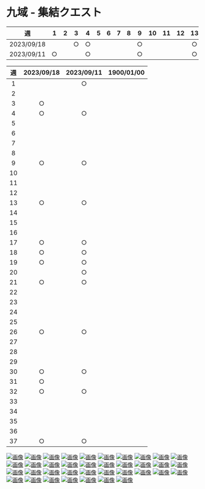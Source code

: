 # 九域 - 集結クエスト


| 週 | 1 | 2 | 3 | 4 | 5 | 6 | 7 | 8 | 9 | 10 | 11 | 12 | 13 | 14 | 15 | 16 | 17 | 18 | 19 | 20 | 21 | 22 | 23 | 24 | 25 | 26 | 27 | 28 | 29 | 30 | 31 | 32 | 33 | 34 | 35 | 36 | 37 |
| --- | :---: | :---: | :---: | :---: | :---: | :---: | :---: | :---: | :---: | :---: | :---: | :---: | :---: | :---: | :---: | :---: | :---: | :---: | :---: | :---: | :---: | :---: | :---: | :---: | :---: | :---: | :---: | :---: | :---: | :---: | :---: | :---: | :---: | :---: | :---: | :---: | :---: |
| 2023/09/18 |  |  | ○ | ○ |  |  |  |  | ○ |  |  |  | ○ |  |  |  | ○ | ○ | ○ |  | ○ |  |  |  |  | ○ |  |  |  | ○ | ○ | ○ |  |  |  |  | ○ |
| 2023/09/11 | ○ |  |  | ○ |  |  |  |  | ○ |  |  |  | ○ |  |  |  | ○ | ○ | ○ | ○ | ○ |  |  |  |  | ○ |  |  |  | ○ |  | ○ |  |  |  |  | ○ |

| 週 | 2023/09/18 | 2023/09/11 | 1900/01/00 |
| :---: | :---: | :---: | :---: |
| 1 |  | ○ |  |
| 2 |  |  |  |
| 3 | ○ |  |  |
| 4 | ○ | ○ |  |
| 5 |  |  |  |
| 6 |  |  |  |
| 7 |  |  |  |
| 8 |  |  |  |
| 9 | ○ | ○ |  |
| 10 |  |  |  |
| 11 |  |  |  |
| 12 |  |  |  |
| 13 | ○ | ○ |  |
| 14 |  |  |  |
| 15 |  |  |  |
| 16 |  |  |  |
| 17 | ○ | ○ |  |
| 18 | ○ | ○ |  |
| 19 | ○ | ○ |  |
| 20 |  | ○ |  |
| 21 | ○ | ○ |  |
| 22 |  |  |  |
| 23 |  |  |  |
| 24 |  |  |  |
| 25 |  |  |  |
| 26 | ○ | ○ |  |
| 27 |  |  |  |
| 28 |  |  |  |
| 29 |  |  |  |
| 30 | ○ | ○ |  |
| 31 | ○ |  |  |
| 32 | ○ | ○ |  |
| 33 |  |  |  |
| 34 |  |  |  |
| 35 |  |  |  |
| 36 |  |  |  |
| 37 | ○ | ○ |  |


[![画像](img/domain9quest_img001.png)](img/domain9quest_img001.png)
[![画像](img/domain9quest_img002.png)](img/domain9quest_img002.png)
[![画像](img/domain9quest_img003.png)](img/domain9quest_img003.png)
[![画像](img/domain9quest_img004.png)](img/domain9quest_img004.png)
[![画像](img/domain9quest_img005.png)](img/domain9quest_img005.png)
[![画像](img/domain9quest_img006.png)](img/domain9quest_img006.png)
[![画像](img/domain9quest_img007.png)](img/domain9quest_img007.png)
[![画像](img/domain9quest_img008.png)](img/domain9quest_img008.png)
[![画像](img/domain9quest_img009.png)](img/domain9quest_img009.png)
[![画像](img/domain9quest_img010.png)](img/domain9quest_img010.png)
[![画像](img/domain9quest_img011.png)](img/domain9quest_img011.png)
[![画像](img/domain9quest_img012.png)](img/domain9quest_img012.png)
[![画像](img/domain9quest_img013.png)](img/domain9quest_img013.png)
[![画像](img/domain9quest_img014.png)](img/domain9quest_img014.png)
[![画像](img/domain9quest_img015.png)](img/domain9quest_img015.png)
[![画像](img/domain9quest_img016.png)](img/domain9quest_img016.png)
[![画像](img/domain9quest_img017.png)](img/domain9quest_img017.png)
[![画像](img/domain9quest_img018.png)](img/domain9quest_img018.png)
[![画像](img/domain9quest_img019.png)](img/domain9quest_img019.png)
[![画像](img/domain9quest_img020.png)](img/domain9quest_img020.png)
[![画像](img/domain9quest_img021.png)](img/domain9quest_img021.png)
[![画像](img/domain9quest_img022.png)](img/domain9quest_img022.png)
[![画像](img/domain9quest_img023.png)](img/domain9quest_img023.png)
[![画像](img/domain9quest_img024.png)](img/domain9quest_img024.png)
[![画像](img/domain9quest_img025.png)](img/domain9quest_img025.png)
[![画像](img/domain9quest_img026.png)](img/domain9quest_img026.png)
[![画像](img/domain9quest_img027.png)](img/domain9quest_img027.png)
[![画像](img/domain9quest_img028.png)](img/domain9quest_img028.png)
[![画像](img/domain9quest_img029.png)](img/domain9quest_img029.png)
[![画像](img/domain9quest_img030.png)](img/domain9quest_img030.png)
[![画像](img/domain9quest_img031.png)](img/domain9quest_img031.png)
[![画像](img/domain9quest_img032.png)](img/domain9quest_img032.png)
[![画像](img/domain9quest_img033.png)](img/domain9quest_img033.png)
[![画像](img/domain9quest_img034.png)](img/domain9quest_img034.png)
[![画像](img/domain9quest_img035.png)](img/domain9quest_img035.png)
[![画像](img/domain9quest_img036.png)](img/domain9quest_img036.png)
[![画像](img/domain9quest_img037.png)](img/domain9quest_img037.png)

